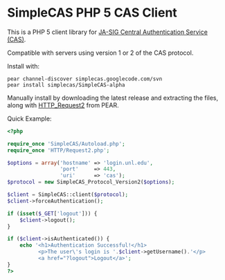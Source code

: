 # SimpleCAS PHP 5 CAS Client

This is a PHP 5 client library for [JA-SIG Central Authentication Service (CAS)](http://www.ja-sig.org/products/cas/).

Compatible with servers using version 1 or 2 of the CAS protocol.

Install with:

```
pear channel-discover simplecas.googlecode.com/svn
pear install simplecas/SimpleCAS-alpha
```

Manually install by downloading the latest release and extracting the files,
along with [HTTP_Request2](http://pear.php.net/package/HTTP_Request2/) from PEAR.

Quick Example:

```php
<?php

require_once 'SimpleCAS/Autoload.php';
require_once 'HTTP/Request2.php';

$options = array('hostname' => 'login.unl.edu',
                 'port'     => 443,
                 'uri'      => 'cas');
$protocol = new SimpleCAS_Protocol_Version2($options);

$client = SimpleCAS::client($protocol);
$client->forceAuthentication();

if (isset($_GET['logout'])) {
    $client->logout();
}

if ($client->isAuthenticated()) {
    echo '<h1>Authentication Successful!</h1>
          <p>The user\'s login is '.$client->getUsername().'</p>
          <a href="?logout">Logout</a>';
}
?>
```

